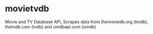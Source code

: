 # movietvdb
Movie and TV Database API, Scrapes data from themoviedb.org (tmdb), thetvdb.com (tvdb) and omdbapi.com (omdb) 
